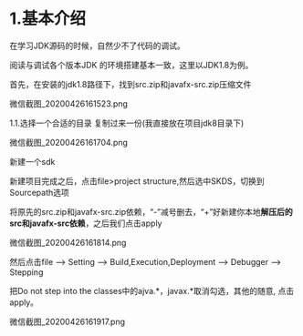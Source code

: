 # 1.基本介绍

在学习JDK源码的时候，自然少不了代码的调试。

阅读与调试各个版本JDK 的环境搭建基本一致，这里以JDK1.8为例。

首先，在安装的jdk1.8路径下，找到src.zip和javafx-src.zip压缩文件

微信截图\_20200426161523.png

1.1.选择一个合适的目录 复制过来一份\(我直接放在项目jdk8目录下\)

微信截图\_20200426161704.png

新建一个sdk

新建项目完成之后，点击file&gt;project structure,然后选中SKDS，切换到Sourcepath选项

将原先的src.zip和javafx-src.zip依赖，“-”减号删去，“+”好新建你本地**解压后的src和javafx-src依赖**，之后我们点击apply

微信截图\_20200426161814.png

然后点击file --&gt; Setting --&gt; Build,Execution,Deployment --&gt; Debugger --&gt; Stepping

把Do not step into the classes中的ajva.\*，javax.\*取消勾选，其他的随意, 点击apply。

微信截图\_20200426161917.png

